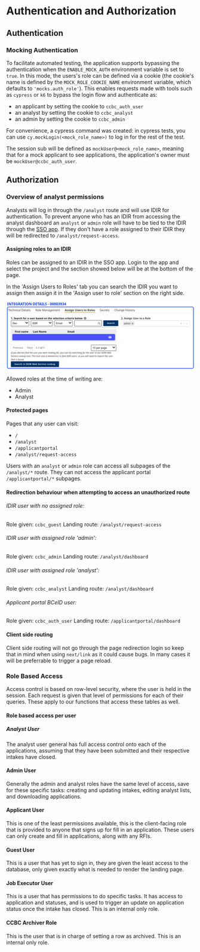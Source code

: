 # Authentication and Authorization

## Authentication

### Mocking Authentication

To facilitate automated testing, the application supports bypassing the authentication when the `ENABLE_MOCK_AUTH` environment variable is set to `true`.
In this mode, the users's role can be defined via a cookie (the cookie's name is defined by the `MOCK_ROLE_COOKIE_NAME` environment variable, which defaults to `'mocks.auth_role'`).
This enables requests made with tools such as `cypress` or `k6` to bypass the login flow and authenticate as:

- an applicant by setting the cookie to `ccbc_auth_user`
- an analyst by setting the cookie to `ccbc_analyst`
- an admin by setting the cookie to `ccbc_admin`

For convenience, a cypress command was created: in cypress tests, you can use `cy.mockLogin(<mock_role_name>)` to log in for the rest of the test.

The session sub will be defined as `mockUser@<mock_role_name>`, meaning that for a mock applicant to see applications, the application's owner must be `mockUser@ccbc_auth_user`.

## Authorization

### Overview of analyst permissions

Analysts will log in through the `/analyst` route and will use IDIR for authentication. To prevent anyone who has an IDIR from accessing the analyst dashboard an `analyst` or `admin` role will have to be tied to the IDIR through the [SSO app](https://bcgov.github.io/sso-requests). If they don't have a role assigned to their IDIR they will be redirected to `/analyst/request-access`.

#### Assigning roles to an IDIR

Roles can be assigned to an IDIR in the SSO app. Login to the app and select the project and the section showed below will be at the bottom of the page.

In the 'Assign Users to Roles' tab you can search the IDIR you want to assign then assign it in the 'Assign user to role' section on the right side.

![alt text](images/sso_assign_role.png)

Allowed roles at the time of writing are:

- Admin
- Analyst

#### Protected pages

Pages that any user can visit:

- `/`
- `/analyst`
- `/applicantportal`
- `/analyst/request-access`

Users with an `analyst` or `admin` role can access all subpages of the `/analyst/*` route. They can not access the applicant portal `/applicantportal/*` subpages.

#### Redirection behaviour when attempting to access an unauthorized route

###### IDIR user with no assigned role:

Role given: `ccbc_guest`
Landing route: `/analyst/request-access`

###### IDIR user with assigned role 'admin':

Role given: `ccbc_admin`
Landing route: `/analyst/dashboard`

###### IDIR user with assigned role 'analyst':

Role given: `ccbc_analyst`
Landing route: `/analyst/dashboard`

###### Applicant portal BCeID user:

Role given: `ccbc_auth_user`
Landing route: `/applicantportal/dashboard`

#### Client side routing

Client side routing will not go through the page redirection login so keep that in mind when using `next/link` as it could cause bugs. In many cases it will be preferrable to trigger a page reload.

### Role Based Access

Access control is based on row-level security, where the user is held in the session. Each request is given that level of permissions for each of their queries. These apply to our functions that access these tables as well.

#### Role based access per user

##### Analyst User

The analyst user general has full access control onto each of the applications, assuming that they have been submitted and their respective intakes have closed.

#### Admin User

Generally the admin and analyst roles have the same level of access, save for these specific tasks: creating and updating intakes, editing analyst lists, and downloading applications.

#### Applicant User

This is one of the least permissions available, this is the client-facing role that is provided to anyone that signs up for fill in an application. These users can only create and fill in applications, along with any RFIs.

#### Guest User

This is a user that has yet to sign in, they are given the least access to the database, only given exactly what is needed to render the landing page.

#### Job Executor User

This is a user that has permissions to do specific tasks. It has access to application and statuses, and is used to trigger an update on application status once the intake has closed. This is an internal only role.

#### CCBC Archiver Role

This is the user that is in charge of setting a row as archived. This is an internal only role.
